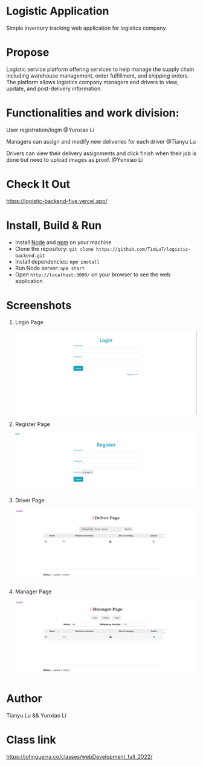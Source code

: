 # Logistic Application

Simple inventory tracking web application for logistics company.

# Propose

Logistic service platform offering services to help manage the supply chain including warehouse management, order fulfillment, and shipping orders. The platform allows logistics company managers and drivers to view, update, and post-delivery information.

# Functionalities and work division:

User registration/login @Yunxiao Li

Managers can assign and modify new deliveries for each driver @Tianyu Lu

Drivers can view their delivery assignments and click finish when their job is done but need to upload images as proof. @Yunxiao Li

# Check It Out

https://logistic-backend-five.vercel.app/
# Install, Build & Run

- Install [Node](https://nodejs.org) and [npm](https://www.npmjs.com) on your machine
- Clone the repository: `git clone https://github.com/TimLu7/logistic-backend.git`
- Install dependencies: `npm install`
- Run Node server: `npm start`
- Open `http://localhost:3000/` on your browser to see the web application

# Screenshots

1. Login Page

   ![screen shot1](screenshots/login.PNG)

2. Register Page

   ![screen shot1](screenshots/register.PNG)

3. Driver Page

   ![screen shot1](screenshots/driver.PNG)

4. Manager Page

   ![screen shot1](screenshots/manager.PNG)

# Author

Tianyu Lu &&
Yunxiao Li


# Class link

https://johnguerra.co/classes/webDevelopment_fall_2022/
